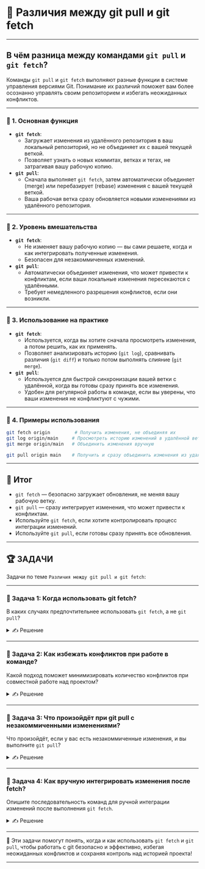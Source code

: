 # 📌 Различия между git pull и git fetch

---

## В чём разница между командами `git pull` и `git fetch`?

Команды `git pull` и `git fetch` выполняют разные функции в системе управления версиями Git. Понимание их различий поможет вам более осознанно управлять своим репозиторием и избегать неожиданных конфликтов.

---

### 🔹 1. Основная функция

- **`git fetch`**:
  - Загружает изменения из удалённого репозитория в ваш локальный репозиторий, но не объединяет их с вашей текущей веткой.
  - Позволяет узнать о новых коммитах, ветках и тегах, не затрагивая вашу рабочую копию.
- **`git pull`**:
  - Сначала выполняет `git fetch`, затем автоматически объединяет (merge) или перебазирует (rebase) изменения с вашей текущей веткой.
  - Ваша рабочая ветка сразу обновляется новыми изменениями из удалённого репозитория.

---

### 🔹 2. Уровень вмешательства

- **`git fetch`**:
  - Не изменяет вашу рабочую копию — вы сами решаете, когда и как интегрировать полученные изменения.
  - Безопасен для незакоммиченных изменений.
- **`git pull`**:
  - Автоматически объединяет изменения, что может привести к конфликтам, если ваши локальные изменения пересекаются с удалёнными.
  - Требует немедленного разрешения конфликтов, если они возникли.

---

### 🔹 3. Использование на практике

- **`git fetch`**:
  - Используется, когда вы хотите сначала просмотреть изменения, а потом решить, как их применять.
  - Позволяет анализировать историю (`git log`), сравнивать различия (`git diff`) и только потом выполнять слияние (`git merge`).
- **`git pull`**:
  - Используется для быстрой синхронизации вашей ветки с удалённой, когда вы готовы сразу принять все изменения.
  - Удобен для регулярной работы в команде, если вы уверены, что ваши изменения не конфликтуют с чужими.

---

### 🔹 4. Примеры использования

```bash
git fetch origin         # Получить изменения, не объединяя их
git log origin/main     # Просмотреть историю изменений в удалённой ветке
git merge origin/main   # Объединить изменения вручную

git pull origin main    # Получить и сразу объединить изменения из удалённой ветки main
```

---

## 🎯 Итог

- `git fetch` — безопасно загружает обновления, не меняя вашу рабочую ветку.
- `git pull` — сразу интегрирует изменения, что может привести к конфликтам.
- Используйте `git fetch`, если хотите контролировать процесс интеграции изменений.
- Используйте `git pull`, если готовы сразу принять все обновления.

---

## 🏆 ЗАДАЧИ

Задачи по теме `Различия между git pull и git fetch`:

---

### 📌 Задача 1: Когда использовать git fetch?

В каких случаях предпочтительнее использовать `git fetch`, а не `git pull`?

<details>
<summary>✍ Решение</summary>

Когда вы хотите сначала просмотреть изменения, не объединяя их сразу с вашей веткой. Например, если вы не уверены, что ваши локальные изменения не конфликтуют с удалёнными, или хотите подготовиться к слиянию.

</details>

---

### 📌 Задача 2: Как избежать конфликтов при работе в команде?

Какой подход поможет минимизировать количество конфликтов при совместной работе над проектом?

<details>
<summary>✍ Решение</summary>

Регулярно использовать `git fetch` для отслеживания изменений, анализировать их с помощью `git log` и `git diff`, и только после этого выполнять слияние (`git merge`) или интеграцию (`git pull`).

</details>

---

### 📌 Задача 3: Что произойдёт при git pull с незакоммиченными изменениями?

Что произойдёт, если у вас есть незакоммиченные изменения, и вы выполните `git pull`?

<details>
<summary>✍ Решение</summary>

Возможны конфликты. Git попытается объединить изменения, и если ваши локальные изменения пересекаются с удалёнными, потребуется вручную разрешить конфликты. Иногда git не позволит выполнить pull, пока вы не закоммитите или не уберёте изменения.

</details>

---

### 📌 Задача 4: Как вручную интегрировать изменения после fetch?

Опишите последовательность команд для ручной интеграции изменений после выполнения `git fetch`.

<details>
<summary>✍ Решение</summary>

```bash
git fetch origin
# Просмотреть изменения:
git log origin/main
git diff origin/main
# Объединить изменения:
git merge origin/main
```

</details>

---

🎉 Эти задачи помогут понять, когда и как использовать `git fetch` и `git pull`, чтобы работать с git безопасно и эффективно, избегая неожиданных конфликтов и сохраняя контроль над историей проекта!

--- 